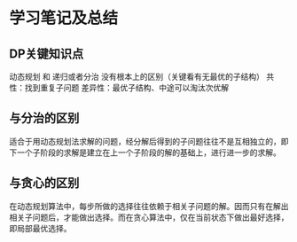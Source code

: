 <h1>学习笔记及总结</h1>
<h2>DP关键知识点</h2>
动态规划 和 递归或者分治 没有根本上的区别（关键看有无最优的子结构）
共性：找到重复子问题
差异性：最优子结构、中途可以淘汰次优解

<h2>与分治的区别</h2>
适合于用动态规划法求解的问题，经分解后得到的子问题往往不是互相独立的，即下一个子阶段的求解是建立在上一个子阶段的解的基础上，进行进一步的求解。

<h2>与贪心的区别</h2>
在动态规划算法中，每步所做的选择往往依赖于相关子问题的解。因而只有在解出相关子问题后，才能做出选择。而在贪心算法中，仅在当前状态下做出最好选择，即局部最优选择。